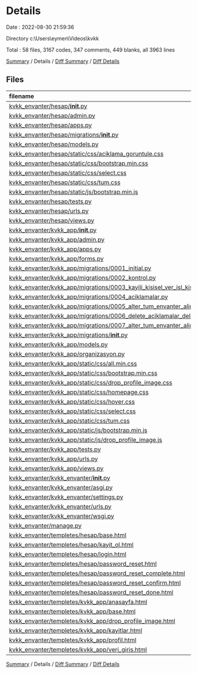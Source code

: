 # Details

Date : 2022-08-30 21:59:36

Directory c:\\Users\\eymen\\Videos\\kvkk

Total : 58 files,  3167 codes, 347 comments, 449 blanks, all 3963 lines

[Summary](results.md) / Details / [Diff Summary](diff.md) / [Diff Details](diff-details.md)

## Files
| filename | language | code | comment | blank | total |
| :--- | :--- | ---: | ---: | ---: | ---: |
| [kvkk_envanter/hesap/__init__.py](/kvkk_envanter/hesap/__init__.py) | Python | 0 | 0 | 1 | 1 |
| [kvkk_envanter/hesap/admin.py](/kvkk_envanter/hesap/admin.py) | Python | 1 | 1 | 2 | 4 |
| [kvkk_envanter/hesap/apps.py](/kvkk_envanter/hesap/apps.py) | Python | 4 | 0 | 3 | 7 |
| [kvkk_envanter/hesap/migrations/__init__.py](/kvkk_envanter/hesap/migrations/__init__.py) | Python | 0 | 0 | 1 | 1 |
| [kvkk_envanter/hesap/models.py](/kvkk_envanter/hesap/models.py) | Python | 1 | 1 | 2 | 4 |
| [kvkk_envanter/hesap/static/css/aciklama_goruntule.css](/kvkk_envanter/hesap/static/css/aciklama_goruntule.css) | CSS | 30 | 0 | 3 | 33 |
| [kvkk_envanter/hesap/static/css/bootstrap.min.css](/kvkk_envanter/hesap/static/css/bootstrap.min.css) | CSS | 2 | 5 | 0 | 7 |
| [kvkk_envanter/hesap/static/css/select.css](/kvkk_envanter/hesap/static/css/select.css) | CSS | 1 | 0 | 1 | 2 |
| [kvkk_envanter/hesap/static/css/tum.css](/kvkk_envanter/hesap/static/css/tum.css) | CSS | 39 | 1 | 9 | 49 |
| [kvkk_envanter/hesap/static/js/bootstrap.min.js](/kvkk_envanter/hesap/static/js/bootstrap.min.js) | JavaScript | 1 | 6 | 0 | 7 |
| [kvkk_envanter/hesap/tests.py](/kvkk_envanter/hesap/tests.py) | Python | 1 | 1 | 2 | 4 |
| [kvkk_envanter/hesap/urls.py](/kvkk_envanter/hesap/urls.py) | Python | 7 | 0 | 1 | 8 |
| [kvkk_envanter/hesap/views.py](/kvkk_envanter/hesap/views.py) | Python | 56 | 0 | 17 | 73 |
| [kvkk_envanter/kvkk_app/__init__.py](/kvkk_envanter/kvkk_app/__init__.py) | Python | 0 | 0 | 1 | 1 |
| [kvkk_envanter/kvkk_app/admin.py](/kvkk_envanter/kvkk_app/admin.py) | Python | 14 | 1 | 0 | 15 |
| [kvkk_envanter/kvkk_app/apps.py](/kvkk_envanter/kvkk_app/apps.py) | Python | 4 | 0 | 3 | 7 |
| [kvkk_envanter/kvkk_app/forms.py](/kvkk_envanter/kvkk_app/forms.py) | Python | 8 | 0 | 1 | 9 |
| [kvkk_envanter/kvkk_app/migrations/0001_initial.py](/kvkk_envanter/kvkk_app/migrations/0001_initial.py) | Python | 176 | 1 | 7 | 184 |
| [kvkk_envanter/kvkk_app/migrations/0002_kontrol.py](/kvkk_envanter/kvkk_app/migrations/0002_kontrol.py) | Python | 15 | 1 | 6 | 22 |
| [kvkk_envanter/kvkk_app/migrations/0003_kayili_kisisel_ver_isl_kisiler_and_more.py](/kvkk_envanter/kvkk_app/migrations/0003_kayili_kisisel_ver_isl_kisiler_and_more.py) | Python | 29 | 1 | 6 | 36 |
| [kvkk_envanter/kvkk_app/migrations/0004_aciklamalar.py](/kvkk_envanter/kvkk_app/migrations/0004_aciklamalar.py) | Python | 15 | 1 | 6 | 22 |
| [kvkk_envanter/kvkk_app/migrations/0005_alter_tum_envanter_alici_gruplari_dis_and_more.py](/kvkk_envanter/kvkk_app/migrations/0005_alter_tum_envanter_alici_gruplari_dis_and_more.py) | Python | 107 | 1 | 6 | 114 |
| [kvkk_envanter/kvkk_app/migrations/0006_delete_aciklamalar_delete_guvenlik_tedbirleri_and_more.py](/kvkk_envanter/kvkk_app/migrations/0006_delete_aciklamalar_delete_guvenlik_tedbirleri_and_more.py) | Python | 40 | 1 | 6 | 47 |
| [kvkk_envanter/kvkk_app/migrations/0007_alter_tum_envanter_alici_gruplari_dis_and_more.py](/kvkk_envanter/kvkk_app/migrations/0007_alter_tum_envanter_alici_gruplari_dis_and_more.py) | Python | 107 | 1 | 6 | 114 |
| [kvkk_envanter/kvkk_app/migrations/__init__.py](/kvkk_envanter/kvkk_app/migrations/__init__.py) | Python | 0 | 0 | 1 | 1 |
| [kvkk_envanter/kvkk_app/models.py](/kvkk_envanter/kvkk_app/models.py) | Python | 66 | 2 | 26 | 94 |
| [kvkk_envanter/kvkk_app/organizasyon.py](/kvkk_envanter/kvkk_app/organizasyon.py) | Python | 8 | 0 | 1 | 9 |
| [kvkk_envanter/kvkk_app/static/css/all.min.css](/kvkk_envanter/kvkk_app/static/css/all.min.css) | CSS | 1 | 5 | 0 | 6 |
| [kvkk_envanter/kvkk_app/static/css/bootstrap.min.css](/kvkk_envanter/kvkk_app/static/css/bootstrap.min.css) | CSS | 2 | 5 | 0 | 7 |
| [kvkk_envanter/kvkk_app/static/css/drop_profile_image.css](/kvkk_envanter/kvkk_app/static/css/drop_profile_image.css) | CSS | 151 | 0 | 20 | 171 |
| [kvkk_envanter/kvkk_app/static/css/homepage.css](/kvkk_envanter/kvkk_app/static/css/homepage.css) | CSS | 103 | 0 | 16 | 119 |
| [kvkk_envanter/kvkk_app/static/css/hover.css](/kvkk_envanter/kvkk_app/static/css/hover.css) | CSS | 22 | 0 | 6 | 28 |
| [kvkk_envanter/kvkk_app/static/css/select.css](/kvkk_envanter/kvkk_app/static/css/select.css) | CSS | 1 | 0 | 1 | 2 |
| [kvkk_envanter/kvkk_app/static/css/tum.css](/kvkk_envanter/kvkk_app/static/css/tum.css) | CSS | 96 | 0 | 29 | 125 |
| [kvkk_envanter/kvkk_app/static/js/bootstrap.min.js](/kvkk_envanter/kvkk_app/static/js/bootstrap.min.js) | JavaScript | 1 | 6 | 0 | 7 |
| [kvkk_envanter/kvkk_app/static/js/drop_profile_image.js](/kvkk_envanter/kvkk_app/static/js/drop_profile_image.js) | JavaScript | 167 | 0 | 18 | 185 |
| [kvkk_envanter/kvkk_app/tests.py](/kvkk_envanter/kvkk_app/tests.py) | Python | 1 | 1 | 2 | 4 |
| [kvkk_envanter/kvkk_app/urls.py](/kvkk_envanter/kvkk_app/urls.py) | Python | 8 | 0 | 4 | 12 |
| [kvkk_envanter/kvkk_app/views.py](/kvkk_envanter/kvkk_app/views.py) | Python | 49 | 10 | 19 | 78 |
| [kvkk_envanter/kvkk_envanter/__init__.py](/kvkk_envanter/kvkk_envanter/__init__.py) | Python | 0 | 0 | 1 | 1 |
| [kvkk_envanter/kvkk_envanter/asgi.py](/kvkk_envanter/kvkk_envanter/asgi.py) | Python | 4 | 8 | 5 | 17 |
| [kvkk_envanter/kvkk_envanter/settings.py](/kvkk_envanter/kvkk_envanter/settings.py) | Python | 67 | 27 | 32 | 126 |
| [kvkk_envanter/kvkk_envanter/urls.py](/kvkk_envanter/kvkk_envanter/urls.py) | Python | 7 | 15 | 2 | 24 |
| [kvkk_envanter/kvkk_envanter/wsgi.py](/kvkk_envanter/kvkk_envanter/wsgi.py) | Python | 4 | 8 | 5 | 17 |
| [kvkk_envanter/manage.py](/kvkk_envanter/manage.py) | Python | 15 | 3 | 5 | 23 |
| [kvkk_envanter/templetes/hesap/base.html](/kvkk_envanter/templetes/hesap/base.html) | HTML | 117 | 0 | 7 | 124 |
| [kvkk_envanter/templetes/hesap/kayit_ol.html](/kvkk_envanter/templetes/hesap/kayit_ol.html) | HTML | 27 | 6 | 3 | 36 |
| [kvkk_envanter/templetes/hesap/login.html](/kvkk_envanter/templetes/hesap/login.html) | HTML | 23 | 3 | 3 | 29 |
| [kvkk_envanter/templetes/hesap/password_reset.html](/kvkk_envanter/templetes/hesap/password_reset.html) | HTML | 11 | 1 | 1 | 13 |
| [kvkk_envanter/templetes/hesap/password_reset_complete.html](/kvkk_envanter/templetes/hesap/password_reset_complete.html) | HTML | 6 | 1 | 1 | 8 |
| [kvkk_envanter/templetes/hesap/password_reset_confirm.html](/kvkk_envanter/templetes/hesap/password_reset_confirm.html) | HTML | 10 | 1 | 2 | 13 |
| [kvkk_envanter/templetes/hesap/password_reset_done.html](/kvkk_envanter/templetes/hesap/password_reset_done.html) | HTML | 10 | 1 | 1 | 12 |
| [kvkk_envanter/templetes/kvkk_app/anasayfa.html](/kvkk_envanter/templetes/kvkk_app/anasayfa.html) | HTML | 197 | 1 | 4 | 202 |
| [kvkk_envanter/templetes/kvkk_app/base.html](/kvkk_envanter/templetes/kvkk_app/base.html) | HTML | 81 | 4 | 18 | 103 |
| [kvkk_envanter/templetes/kvkk_app/drop_profile_image.html](/kvkk_envanter/templetes/kvkk_app/drop_profile_image.html) | HTML | 52 | 3 | 7 | 62 |
| [kvkk_envanter/templetes/kvkk_app/kayitlar.html](/kvkk_envanter/templetes/kvkk_app/kayitlar.html) | HTML | 195 | 113 | 5 | 313 |
| [kvkk_envanter/templetes/kvkk_app/profil.html](/kvkk_envanter/templetes/kvkk_app/profil.html) | HTML | 42 | 13 | 5 | 60 |
| [kvkk_envanter/templetes/kvkk_app/veri_giris.html](/kvkk_envanter/templetes/kvkk_app/veri_giris.html) | HTML | 965 | 87 | 109 | 1,161 |

[Summary](results.md) / Details / [Diff Summary](diff.md) / [Diff Details](diff-details.md)